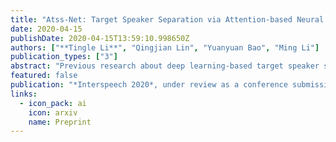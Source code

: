 ```yaml
---
title: "Atss-Net: Target Speaker Separation via Attention-based Neural Network"
date: 2020-04-15
publishDate: 2020-04-15T13:59:10.998650Z
authors: ["**Tingle Li**", "Qingjian Lin", "Yuanyuan Bao", "Ming Li"]
publication_types: ["3"]
abstract: "Previous research about deep learning-based target speaker separation used CNN-LSTM for modeling. In this paper, we propose an Attention-based neural network (Atss-Net) in the frequency domain for the task. It allows the network computing the correlation between each feature parallelly and automatically, and using shallower layers to extract more features, compared with CNN-LSTM architecture. Experimental results show that our Atss-Net yields better performance than the VoiceFilter proposed by Google, meanwhile it contains only half of the parameters. Besides, we do another experiment to prove that our model achieves good joint speech enhancement and separation performance."
featured: false
publication: "*Interspeech 2020*, under review as a conference submission"
links:
  - icon_pack: ai
    icon: arxiv
    name: Preprint
---
```


